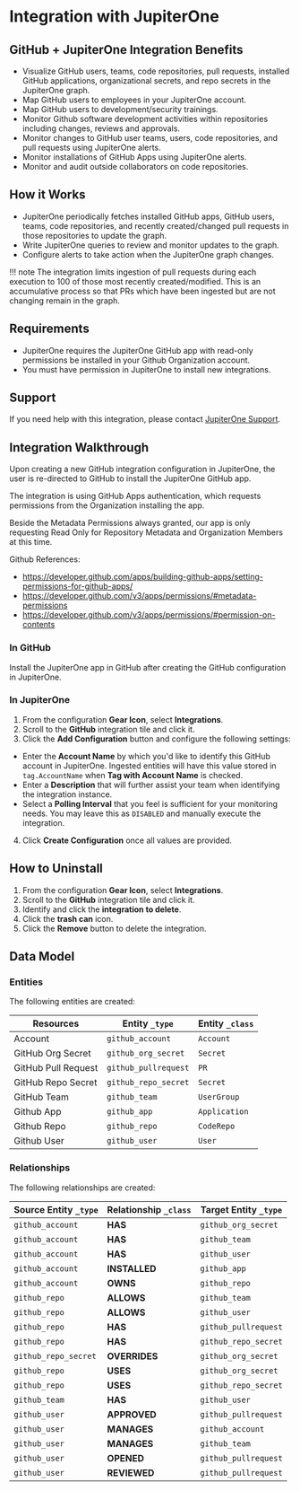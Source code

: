 # Integration with JupiterOne

## GitHub + JupiterOne Integration Benefits

- Visualize GitHub users, teams, code repositories, pull requests, installed
  GitHub applications, organizational secrets, and repo secrets in the
  JupiterOne graph.
- Map GitHub users to employees in your JupiterOne account.
- Map GitHub users to development/security trainings.
- Monitor Github software development activities within repositories including
  changes, reviews and approvals.
- Monitor changes to GitHub user teams, users, code repositories, and pull
  requests using JupiterOne alerts.
- Monitor installations of GitHub Apps using JupiterOne alerts.
- Monitor and audit outside collaborators on code repositories.

## How it Works

- JupiterOne periodically fetches installed GitHub apps, GitHub users, teams,
  code repositories, and recently created/changed pull requests in those
  repositories to update the graph.
- Write JupiterOne queries to review and monitor updates to the graph.
- Configure alerts to take action when the JupiterOne graph changes.

!!! note The integration limits ingestion of pull requests during each execution
to 100 of those most recently created/modified. This is an accumulative process
so that PRs which have been ingested but are not changing remain in the graph.

## Requirements

- JupiterOne requires the JupiterOne GitHub app with read-only permissions be
  installed in your Github Organization account.
- You must have permission in JupiterOne to install new integrations.

## Support

If you need help with this integration, please contact
[JupiterOne Support](https://support.jupiterone.io).

## Integration Walkthrough

Upon creating a new GitHub integration configuration in JupiterOne, the user is
re-directed to GitHub to install the JupiterOne GitHub app.

The integration is using GitHub Apps authentication, which requests permissions
from the Organization installing the app.

Beside the Metadata Permissions always granted, our app is only requesting Read
Only for Repository Metadata and Organization Members at this time.

Github References:

- <https://developer.github.com/apps/building-github-apps/setting-permissions-for-github-apps/>
- <https://developer.github.com/v3/apps/permissions/#metadata-permissions>
- <https://developer.github.com/v3/apps/permissions/#permission-on-contents>

### In GitHub

Install the JupiterOne app in GitHub after creating the GitHub configuration in
JupiterOne.

### In JupiterOne

1. From the configuration **Gear Icon**, select **Integrations**.
2. Scroll to the **GitHub** integration tile and click it.
3. Click the **Add Configuration** button and configure the following settings:

- Enter the **Account Name** by which you'd like to identify this GitHub account
  in JupiterOne. Ingested entities will have this value stored in
  `tag.AccountName` when **Tag with Account Name** is checked.
- Enter a **Description** that will further assist your team when identifying
  the integration instance.
- Select a **Polling Interval** that you feel is sufficient for your monitoring
  needs. You may leave this as `DISABLED` and manually execute the integration.

4. Click **Create Configuration** once all values are provided.

## How to Uninstall

1. From the configuration **Gear Icon**, select **Integrations**.
2. Scroll to the **GitHub** integration tile and click it.
3. Identify and click the **integration to delete**.
4. Click the **trash can** icon.
5. Click the **Remove** button to delete the integration.

<!-- {J1_DOCUMENTATION_MARKER_START} -->
<!--
********************************************************************************
NOTE: ALL OF THE FOLLOWING DOCUMENTATION IS GENERATED USING THE
"j1-integration document" COMMAND. DO NOT EDIT BY HAND! PLEASE SEE THE DEVELOPER
DOCUMENTATION FOR USAGE INFORMATION:

https://github.com/JupiterOne/sdk/blob/main/docs/integrations/development.md
********************************************************************************
-->

## Data Model

### Entities

The following entities are created:

| Resources           | Entity `_type`       | Entity `_class` |
| ------------------- | -------------------- | --------------- |
| Account             | `github_account`     | `Account`       |
| GitHub Org Secret   | `github_org_secret`  | `Secret`        |
| GitHub Pull Request | `github_pullrequest` | `PR`            |
| GitHub Repo Secret  | `github_repo_secret` | `Secret`        |
| GitHub Team         | `github_team`        | `UserGroup`     |
| Github App          | `github_app`         | `Application`   |
| Github Repo         | `github_repo`        | `CodeRepo`      |
| Github User         | `github_user`        | `User`          |

### Relationships

The following relationships are created:

| Source Entity `_type` | Relationship `_class` | Target Entity `_type` |
| --------------------- | --------------------- | --------------------- |
| `github_account`      | **HAS**               | `github_org_secret`   |
| `github_account`      | **HAS**               | `github_team`         |
| `github_account`      | **HAS**               | `github_user`         |
| `github_account`      | **INSTALLED**         | `github_app`          |
| `github_account`      | **OWNS**              | `github_repo`         |
| `github_repo`         | **ALLOWS**            | `github_team`         |
| `github_repo`         | **ALLOWS**            | `github_user`         |
| `github_repo`         | **HAS**               | `github_pullrequest`  |
| `github_repo`         | **HAS**               | `github_repo_secret`  |
| `github_repo_secret`  | **OVERRIDES**         | `github_org_secret`   |
| `github_repo`         | **USES**              | `github_org_secret`   |
| `github_repo`         | **USES**              | `github_repo_secret`  |
| `github_team`         | **HAS**               | `github_user`         |
| `github_user`         | **APPROVED**          | `github_pullrequest`  |
| `github_user`         | **MANAGES**           | `github_account`      |
| `github_user`         | **MANAGES**           | `github_team`         |
| `github_user`         | **OPENED**            | `github_pullrequest`  |
| `github_user`         | **REVIEWED**          | `github_pullrequest`  |

<!--
********************************************************************************
END OF GENERATED DOCUMENTATION AFTER BELOW MARKER
********************************************************************************
-->
<!-- {J1_DOCUMENTATION_MARKER_END} -->

